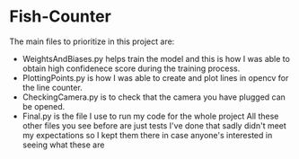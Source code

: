 # Fish-Counter
The main files to prioritize in this project are:
- WeightsAndBiases.py helps train the model and this is how I was able to obtain high confidenece score during the training process.
- PlottingPoints.py is how I was able to create and plot lines in opencv for the line counter.
- CheckingCamera.py is to check that the camera you have plugged can be opened.
- Final.py is the file I use to run my code for the whole project
All these other files you see before are just tests I've done that sadly didn't meet my expectations so I kept them there in case anyone's interested in seeing what these are
